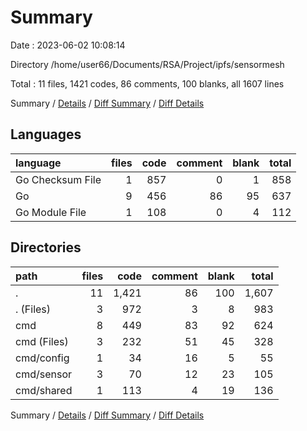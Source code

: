 # Summary

Date : 2023-06-02 10:08:14

Directory /home/user66/Documents/RSA/Project/ipfs/sensormesh

Total : 11 files,  1421 codes, 86 comments, 100 blanks, all 1607 lines

Summary / [Details](details.md) / [Diff Summary](diff.md) / [Diff Details](diff-details.md)

## Languages
| language | files | code | comment | blank | total |
| :--- | ---: | ---: | ---: | ---: | ---: |
| Go Checksum File | 1 | 857 | 0 | 1 | 858 |
| Go | 9 | 456 | 86 | 95 | 637 |
| Go Module File | 1 | 108 | 0 | 4 | 112 |

## Directories
| path | files | code | comment | blank | total |
| :--- | ---: | ---: | ---: | ---: | ---: |
| . | 11 | 1,421 | 86 | 100 | 1,607 |
| . (Files) | 3 | 972 | 3 | 8 | 983 |
| cmd | 8 | 449 | 83 | 92 | 624 |
| cmd (Files) | 3 | 232 | 51 | 45 | 328 |
| cmd/config | 1 | 34 | 16 | 5 | 55 |
| cmd/sensor | 3 | 70 | 12 | 23 | 105 |
| cmd/shared | 1 | 113 | 4 | 19 | 136 |

Summary / [Details](details.md) / [Diff Summary](diff.md) / [Diff Details](diff-details.md)